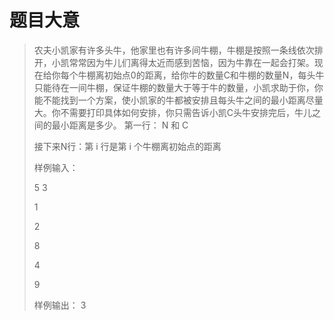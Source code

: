 # 题目大意
> 农夫小凯家有许多头牛，他家里也有许多间牛棚，牛棚是按照一条线依次排开，小凯常常因为牛儿们离得太近而感到苦恼，因为牛靠在一起会打架。现在给你每个牛棚离初始点0的距离，给你牛的数量C和牛棚的数量N，每头牛只能待在一间牛棚，保证牛棚的数量大于等于牛的数量，小凯求助于你，你能不能找到一个方案，使小凯家的牛都被安排且每头牛之间的最小距离尽量大。你不需要打印具体如何安排，你只需告诉小凯C头牛安排完后，牛儿之间的最小距离是多少。
> 第一行： N 和 C
> 
> 接下来N行：第 i 行是第 i 个牛棚离初始点的距离
> 
> 样例输入：
> 
> 5 3
> 
> 1
> 
> 2
> 
> 8
> 
> 4
> 
> 9
> 
> 样例输出：
> 3